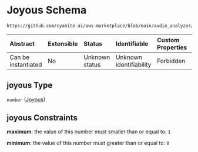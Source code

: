 # Joyous Schema

```txt
https://github.com/cyanite-ai/aws-marketplace/blob/main/audio_analyzer/schemes/marketplace_v1/schema/TaggingV8.schema.json#/$defs/MoodAdvancedScoresV1/properties/joyous
```



| Abstract            | Extensible | Status         | Identifiable            | Custom Properties | Additional Properties | Access Restrictions | Defined In                                                                     |
| :------------------ | :--------- | :------------- | :---------------------- | :---------------- | :-------------------- | :------------------ | :----------------------------------------------------------------------------- |
| Can be instantiated | No         | Unknown status | Unknown identifiability | Forbidden         | Allowed               | none                | [TaggingV8.schema.json\*](../out/TaggingV8.schema.json "open original schema") |

## joyous Type

`number` ([Joyous](taggingv8-defs-moodadvancedscoresv1-properties-joyous.md))

## joyous Constraints

**maximum**: the value of this number must smaller than or equal to: `1`

**minimum**: the value of this number must greater than or equal to: `0`
